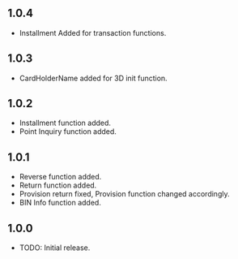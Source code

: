 ## 1.0.4

* Installment Added for transaction functions.

## 1.0.3

* CardHolderName added for 3D init function.

## 1.0.2

* Installment function added.
* Point Inquiry function added.

## 1.0.1

* Reverse function added.
* Return function added.
* Provision return fixed, Provision function changed accordingly.
* BIN Info function added.

## 1.0.0

* TODO: Initial release.